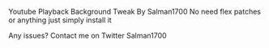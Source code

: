 Youtube Playback Background Tweak By Salman1700 No need flex patches or anything just simply install it 


Any issues? Contact me on Twitter Salman1700
